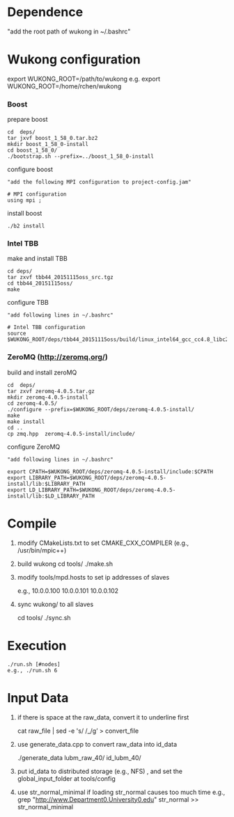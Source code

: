 
# Dependence

"add the root path of wukong in ~/.bashrc"

# Wukong configuration
export WUKONG_ROOT=/path/to/wukong
e.g. export WUKONG_ROOT=/home/rchen/wukong


### Boost

prepare boost

    cd  deps/
    tar jxvf boost_1_58_0.tar.bz2  
    mkdir boost_1_58_0-install
    cd boost_1_58_0/
    ./bootstrap.sh --prefix=../boost_1_58_0-install  

configure boost

    "add the following MPI configuration to project-config.jam"

    # MPI configuration
    using mpi ;  

install boost

    ./b2 install  


### Intel TBB

make and install TBB

    cd deps/  
    tar zxvf tbb44_20151115oss_src.tgz  
    cd tbb44_20151115oss/
    make

configure TBB

    "add following lines in ~/.bashrc"

    # Intel TBB configuration
    source $WUKONG_ROOT/deps/tbb44_20151115oss/build/linux_intel64_gcc_cc4.8_libc2.19_kernel3.14.27_release/tbbvars.sh


### ZeroMQ (http://zeromq.org/)

build and install zeroMQ

    cd  deps/
    tar zxvf zeromq-4.0.5.tar.gz
    mkdir zeromq-4.0.5-install
    cd zeromq-4.0.5/
    ./configure --prefix=$WUKONG_ROOT/deps/zeromq-4.0.5-install/
    make
    make install
    cd ..
    cp zmq.hpp  zeromq-4.0.5-install/include/

configure ZeroMQ

    "add following lines in ~/.bashrc"
 
    export CPATH=$WUKONG_ROOT/deps/zeromq-4.0.5-install/include:$CPATH
    export LIBRARY_PATH=$WUKONG_ROOT/deps/zeromq-4.0.5-install/lib:$LIBRARY_PATH
    export LD_LIBRARY_PATH=$WUKONG_ROOT/deps/zeromq-4.0.5-install/lib:$LD_LIBRARY_PATH



# Compile

1. modify CMakeLists.txt to set CMAKE_CXX_COMPILER (e.g., /usr/bin/mpic++)

2. build wukong 
    cd tools/
    ./make.sh

3. modify tools/mpd.hosts to set ip addresses of slaves  

    e.g.,
    10.0.0.100
    10.0.0.101
    10.0.0.102

4. sync wukong/ to all slaves 

    cd tools/
    ./sync.sh


# Execution

    ./run.sh [#nodes]
    e.g., ./run.sh 6



# Input Data

1. if there is space at the raw_data, convert it to underline first

    cat raw_file | sed -e 's/ /_/g’ > convert_file

2. use generate_data.cpp to convert raw_data into id_data

    ./generate_data lubm_raw_40/ id_lubm_40/

3. put id_data to distributed storage (e.g., NFS) , and set the global_input_folder at tools/config

4. use str_normal_minimal if loading str_normal causes too much time
    e.g., grep "<http://www.Department0.University0.edu>" str_normal >> str_normal_minimal


